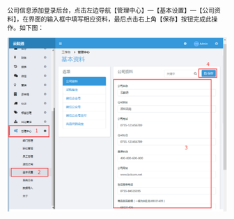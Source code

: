 公司信息添加登录后台，点击左边导航【管理中心】—【基本设置】—【公司资料】，在界面的输入框中填写相应资料，最后点击右上角【保存】按钮完成此操作。如下图：

![](/assets/公司信息添加.png)

